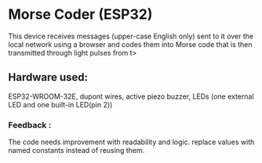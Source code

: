 # Morse Coder (ESP32)
This device receives messages (upper-case English only) sent to it over the local network using a browser and codes them into Morse code that is then transmitted through light pulses from t>

## Hardware used:
ESP32-WROOM-32E,
dupont wires,
active piezo buzzer,
LEDs (one external LED and one built-in LED(pin 2))

### Feedback :

The code needs improvement with readability and logic. 
replace values with named constants instead of reusing them.
